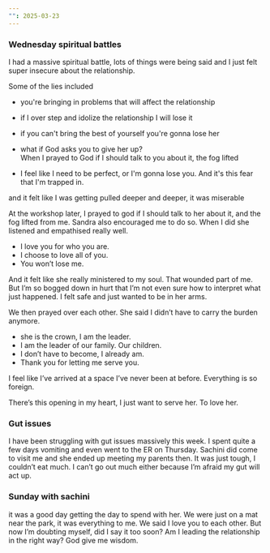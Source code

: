 ```yaml
---
"": 2025-03-23
---
```

### Wednesday spiritual battles

I had a massive spiritual battle, lots of things were being said and I just felt super insecure about the relationship.

Some of the lies included

- you're bringing in problems that will affect the relationship
- if I over step and idolize the relationship I will lose it
- if you can't bring the best of yourself you're gonna lose her
- what if God asks you to give her up?  
    When I prayed to God if I should talk to you about it, the fog lifted  
    
- I feel like I need to be perfect, or I'm gonna lose you. And it's this fear that I'm trapped in.

and it felt like I was getting pulled deeper and deeper, it was miserable

  

At the workshop later, I prayed to god if I should talk to her about it, and the fog lifted from me. Sandra also encouraged me to do so. When I did she listened and empathised really well.

- I love you for who you are.
- I choose to love all of you.
- You won’t lose me.

And it felt like she really ministered to my soul. That wounded part of me. But I’m so bogged down in hurt that I’m not even sure how to interpret what just happened. I felt safe and just wanted to be in her arms.

We then prayed over each other. She said I didn’t have to carry the burden anymore.

- she is the crown, I am the leader.
- I am the leader of our family. Our children.
- I don’t have to become, I already am.
- Thank you for letting me serve you.

I feel like I’ve arrived at a space I’ve never been at before. Everything is so foreign.

There’s this opening in my heart, I just want to serve her. To love her.

### Gut issues

I have been struggling with gut issues massively this week. I spent quite a few days vomiting and even went to the ER on Thursday. Sachini did come to visit me and she ended up meeting my parents then. It was just tough, I couldn’t eat much. I can’t go out much either because I’m afraid my gut will act up.

### Sunday with sachini

it was a good day getting the day to spend with her. We were just on a mat near the park, it was everything to me. We said I love you to each other. But now I’m doubting myself, did I say it too soon? Am I leading the relationship in the right way? God give me wisdom.